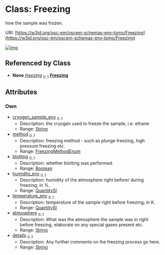 
# Class: Freezing

how the sample was frozen.

URI: [https://w3id.org/osc-em/oscem-schemas-env-tomo/Freezing](https://w3id.org/osc-em/oscem-schemas-env-tomo/Freezing)


[![img](https://yuml.me/diagram/nofunky;dir:TB/class/[QuantitySI],[QuantitySI]<temperature_env%200..1-++[Freezing&#124;cryogen_sample_env:string%20%3F;method:FreezingMethodEnum%20%3F;blotting:boolean%20%3F;atmosphere:string%20%3F;details:string%20%3F],[QuantitySI]<humidity_env%200..1-++[Freezing],[SampleEnv]++-%20freezing%200..1>[Freezing],[SampleEnv])](https://yuml.me/diagram/nofunky;dir:TB/class/[QuantitySI],[QuantitySI]<temperature_env%200..1-++[Freezing&#124;cryogen_sample_env:string%20%3F;method:FreezingMethodEnum%20%3F;blotting:boolean%20%3F;atmosphere:string%20%3F;details:string%20%3F],[QuantitySI]<humidity_env%200..1-++[Freezing],[SampleEnv]++-%20freezing%200..1>[Freezing],[SampleEnv])

## Referenced by Class

 *  **None** *[freezing](freezing.md)*  <sub>0..1</sub>  **[Freezing](Freezing.md)**

## Attributes


### Own

 * [cryogen_sample_env](cryogen_sample_env.md)  <sub>0..1</sub>
     * Description: the cryogen used to freeze the sample, i.e. ethane
     * Range: [String](types/String.md)
 * [method](method.md)  <sub>0..1</sub>
     * Description: freezing method - such as plunge freezing, high pressure freezing etc.
     * Range: [FreezingMethodEnum](FreezingMethodEnum.md)
 * [blotting](blotting.md)  <sub>0..1</sub>
     * Description: whether blotting was performed.
     * Range: [Boolean](types/Boolean.md)
 * [humidity_env](humidity_env.md)  <sub>0..1</sub>
     * Description: humidity of the atmosphere right before/ during freezing; in %.
     * Range: [QuantitySI](QuantitySI.md)
 * [temperature_env](temperature_env.md)  <sub>0..1</sub>
     * Description: temperature of the sample right before freezing; in K.
     * Range: [QuantitySI](QuantitySI.md)
 * [atmosphere](atmosphere.md)  <sub>0..1</sub>
     * Description: What was the atmosphere the sample was in right before freezing, elaborate on any special gases present etc.
     * Range: [String](types/String.md)
 * [details](details.md)  <sub>0..1</sub>
     * Description: Any further comments on the freezing process go here.
     * Range: [String](types/String.md)

